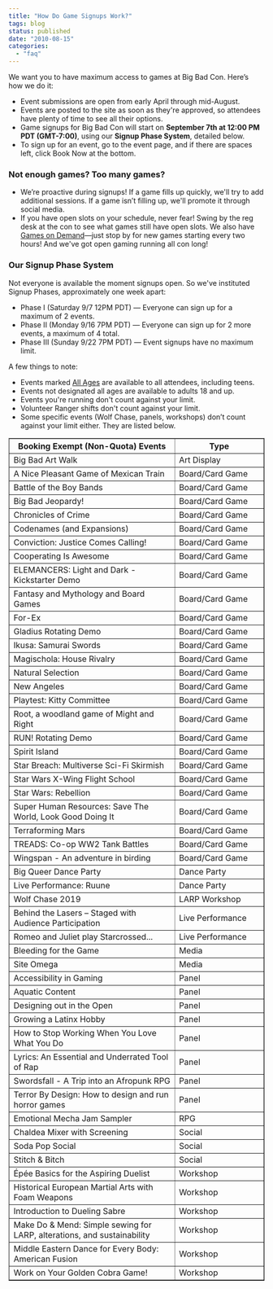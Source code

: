 ```yaml
---
title: "How Do Game Signups Work?"
tags: blog
status: published
date: "2010-08-15"
categories: 
  - "faq"
---
```


We want you to have maximum access to games at Big Bad Con. Here’s how we do it:

- Event submissions are open from early April through mid-August.
- Events are posted to the site as soon as they're approved, so attendees have plenty of time to see all their options.
- Game signups for Big Bad Con will start on **September 7th at 12:00 PM PDT (GMT-7:00)**, using our **Signup Phase System**, detailed below.
- To sign up for an event, go to the event page, and if there are spaces left, click Book Now at the bottom.

### Not enough games? Too many games?

- We’re proactive during signups! If a game fills up quickly, we'll try to add additional sessions. If a game isn’t filling up, we'll promote it through social media.
- If you have open slots on your schedule, never fear! Swing by the reg desk at the con to see what games still have open slots. We also have [Games on Demand](http://www.bigbadcon.com/games-on-demand/ "Games on Demand at Big Bad Con")—just stop by for new games starting every two hours! And we've got open gaming running all con long!

### Our Signup Phase System

Not everyone is available the moment signups open. So we've instituted Signup Phases, approximately one week apart:

- Phase I (Saturday 9/7 12PM PDT) — Everyone can sign up for a maximum of 2 events.
- Phase II (Monday 9/16 7PM PDT) — Everyone can sign up for 2 more events, a maximum of 4 total.
- Phase III (Sunday 9/22 7PM PDT) — Event signups have no maximum limit.

A few things to note:

- Events marked [All Ages](https://www.bigbadcon.com/events/categories/all-ages/) are available to all attendees, including teens.
- Events not designated all ages are available to adults 18 and up.
- Events you're running don't count against your limit.
- Volunteer Ranger shifts don't count against your limit.
- Some specific events (Wolf Chase, panels, workshops) don’t count against your limit either. They are listed below.

<!--td {border: 1px solid #ccc;}br {mso-data-placement:same-cell;}-->

<table dir="ltr" border="1" cellspacing="0" cellpadding="0"><colgroup><col width="65%"> <col width="35%"></colgroup><tbody><tr><th data-sheets-value="{&quot;1&quot;:2,&quot;2&quot;:&quot;Booking Exempt (Non-Quota) Events&quot;}">Booking Exempt (Non-Quota) Events</th><th data-sheets-value="{&quot;1&quot;:2,&quot;2&quot;:&quot;Type&quot;}">Type</th></tr><tr><td data-sheets-value="{&quot;1&quot;:2,&quot;2&quot;:&quot;Big Bad Art Walk&quot;}">Big Bad Art Walk</td><td data-sheets-value="{&quot;1&quot;:2,&quot;2&quot;:&quot;Art Display&quot;}">Art Display</td></tr><tr><td data-sheets-value="{&quot;1&quot;:2,&quot;2&quot;:&quot;A Nice Pleasant Game of Mexican Train&quot;}">A Nice Pleasant Game of Mexican Train</td><td data-sheets-value="{&quot;1&quot;:2,&quot;2&quot;:&quot;Board/Card Game&quot;}">Board/Card Game</td></tr><tr><td data-sheets-value="{&quot;1&quot;:2,&quot;2&quot;:&quot;Battle of the Boy Bands&quot;}">Battle of the Boy Bands</td><td data-sheets-value="{&quot;1&quot;:2,&quot;2&quot;:&quot;Board/Card Game&quot;}">Board/Card Game</td></tr><tr><td data-sheets-value="{&quot;1&quot;:2,&quot;2&quot;:&quot;Big Bad Jeopardy!&quot;}">Big Bad Jeopardy!</td><td data-sheets-value="{&quot;1&quot;:2,&quot;2&quot;:&quot;Board/Card Game&quot;}">Board/Card Game</td></tr><tr><td data-sheets-value="{&quot;1&quot;:2,&quot;2&quot;:&quot;Chronicles of Crime&quot;}">Chronicles of Crime</td><td data-sheets-value="{&quot;1&quot;:2,&quot;2&quot;:&quot;Board/Card Game&quot;}">Board/Card Game</td></tr><tr><td data-sheets-value="{&quot;1&quot;:2,&quot;2&quot;:&quot;Codenames (and Expansions)&quot;}">Codenames (and Expansions)</td><td data-sheets-value="{&quot;1&quot;:2,&quot;2&quot;:&quot;Board/Card Game&quot;}">Board/Card Game</td></tr><tr><td data-sheets-value="{&quot;1&quot;:2,&quot;2&quot;:&quot;Conviction: Justice Comes Calling!&quot;}">Conviction: Justice Comes Calling!</td><td data-sheets-value="{&quot;1&quot;:2,&quot;2&quot;:&quot;Board/Card Game&quot;}">Board/Card Game</td></tr><tr><td data-sheets-value="{&quot;1&quot;:2,&quot;2&quot;:&quot;Cooperating Is Awesome&quot;}">Cooperating Is Awesome</td><td data-sheets-value="{&quot;1&quot;:2,&quot;2&quot;:&quot;Board/Card Game&quot;}">Board/Card Game</td></tr><tr><td data-sheets-value="{&quot;1&quot;:2,&quot;2&quot;:&quot;ELEMANCERS: Light and Dark - Kickstarter Demo&quot;}">ELEMANCERS: Light and Dark - Kickstarter Demo</td><td data-sheets-value="{&quot;1&quot;:2,&quot;2&quot;:&quot;Board/Card Game&quot;}">Board/Card Game</td></tr><tr><td data-sheets-value="{&quot;1&quot;:2,&quot;2&quot;:&quot;Fantasy and Mythology and Board Games&quot;}">Fantasy and Mythology and Board Games</td><td data-sheets-value="{&quot;1&quot;:2,&quot;2&quot;:&quot;Board/Card Game&quot;}">Board/Card Game</td></tr><tr><td data-sheets-value="{&quot;1&quot;:2,&quot;2&quot;:&quot;For-Ex&quot;}">For-Ex</td><td data-sheets-value="{&quot;1&quot;:2,&quot;2&quot;:&quot;Board/Card Game&quot;}">Board/Card Game</td></tr><tr><td data-sheets-value="{&quot;1&quot;:2,&quot;2&quot;:&quot;Gladius Rotating Demo&quot;}">Gladius Rotating Demo</td><td data-sheets-value="{&quot;1&quot;:2,&quot;2&quot;:&quot;Board/Card Game&quot;}">Board/Card Game</td></tr><tr><td data-sheets-value="{&quot;1&quot;:2,&quot;2&quot;:&quot;Ikusa: Samurai Swords&quot;}">Ikusa: Samurai Swords</td><td data-sheets-value="{&quot;1&quot;:2,&quot;2&quot;:&quot;Board/Card Game&quot;}">Board/Card Game</td></tr><tr><td data-sheets-value="{&quot;1&quot;:2,&quot;2&quot;:&quot;Magischola: House Rivalry&quot;}">Magischola: House Rivalry</td><td data-sheets-value="{&quot;1&quot;:2,&quot;2&quot;:&quot;Board/Card Game&quot;}">Board/Card Game</td></tr><tr><td data-sheets-value="{&quot;1&quot;:2,&quot;2&quot;:&quot;Natural Selection&quot;}">Natural Selection</td><td data-sheets-value="{&quot;1&quot;:2,&quot;2&quot;:&quot;Board/Card Game&quot;}">Board/Card Game</td></tr><tr><td data-sheets-value="{&quot;1&quot;:2,&quot;2&quot;:&quot;New Angeles&quot;}">New Angeles</td><td data-sheets-value="{&quot;1&quot;:2,&quot;2&quot;:&quot;Board/Card Game&quot;}">Board/Card Game</td></tr><tr><td data-sheets-value="{&quot;1&quot;:2,&quot;2&quot;:&quot;Playtest: Kitty Committee&quot;}">Playtest: Kitty Committee</td><td data-sheets-value="{&quot;1&quot;:2,&quot;2&quot;:&quot;Board/Card Game&quot;}">Board/Card Game</td></tr><tr><td data-sheets-value="{&quot;1&quot;:2,&quot;2&quot;:&quot;Root, a woodland game of Might and Right&quot;}">Root, a woodland game of Might and Right</td><td data-sheets-value="{&quot;1&quot;:2,&quot;2&quot;:&quot;Board/Card Game&quot;}">Board/Card Game</td></tr><tr><td data-sheets-value="{&quot;1&quot;:2,&quot;2&quot;:&quot;RUN! Rotating Demo&quot;}">RUN! Rotating Demo</td><td data-sheets-value="{&quot;1&quot;:2,&quot;2&quot;:&quot;Board/Card Game&quot;}">Board/Card Game</td></tr><tr><td data-sheets-value="{&quot;1&quot;:2,&quot;2&quot;:&quot;Spirit Island&quot;}">Spirit Island</td><td data-sheets-value="{&quot;1&quot;:2,&quot;2&quot;:&quot;Board/Card Game&quot;}">Board/Card Game</td></tr><tr><td data-sheets-value="{&quot;1&quot;:2,&quot;2&quot;:&quot;Star Breach: Multiverse Sci-Fi Skirmish&quot;}">Star Breach: Multiverse Sci-Fi Skirmish</td><td data-sheets-value="{&quot;1&quot;:2,&quot;2&quot;:&quot;Board/Card Game&quot;}">Board/Card Game</td></tr><tr><td data-sheets-value="{&quot;1&quot;:2,&quot;2&quot;:&quot;Star Wars X-Wing Flight School&quot;}">Star Wars X-Wing Flight School</td><td data-sheets-value="{&quot;1&quot;:2,&quot;2&quot;:&quot;Board/Card Game&quot;}">Board/Card Game</td></tr><tr><td data-sheets-value="{&quot;1&quot;:2,&quot;2&quot;:&quot;Star Wars: Rebellion&quot;}">Star Wars: Rebellion</td><td data-sheets-value="{&quot;1&quot;:2,&quot;2&quot;:&quot;Board/Card Game&quot;}">Board/Card Game</td></tr><tr><td data-sheets-value="{&quot;1&quot;:2,&quot;2&quot;:&quot;Super Human Resources: Save The World, Look Good Doing It&quot;}">Super Human Resources: Save The World, Look Good Doing It</td><td data-sheets-value="{&quot;1&quot;:2,&quot;2&quot;:&quot;Board/Card Game&quot;}">Board/Card Game</td></tr><tr><td data-sheets-value="{&quot;1&quot;:2,&quot;2&quot;:&quot;Terraforming Mars&quot;}">Terraforming Mars</td><td data-sheets-value="{&quot;1&quot;:2,&quot;2&quot;:&quot;Board/Card Game&quot;}">Board/Card Game</td></tr><tr><td data-sheets-value="{&quot;1&quot;:2,&quot;2&quot;:&quot;TREADS: Co-op WW2 Tank Battles&quot;}">TREADS: Co-op WW2 Tank Battles</td><td data-sheets-value="{&quot;1&quot;:2,&quot;2&quot;:&quot;Board/Card Game&quot;}">Board/Card Game</td></tr><tr><td data-sheets-value="{&quot;1&quot;:2,&quot;2&quot;:&quot;Wingspan - An adventure in birding&quot;}">Wingspan - An adventure in birding</td><td data-sheets-value="{&quot;1&quot;:2,&quot;2&quot;:&quot;Board/Card Game&quot;}">Board/Card Game</td></tr><tr><td data-sheets-value="{&quot;1&quot;:2,&quot;2&quot;:&quot;Big Queer Dance Party&quot;}">Big Queer Dance Party</td><td data-sheets-value="{&quot;1&quot;:2,&quot;2&quot;:&quot;Dance Party&quot;}">Dance Party</td></tr><tr><td data-sheets-value="{&quot;1&quot;:2,&quot;2&quot;:&quot;Live Performance: Ruune&quot;}">Live Performance: Ruune</td><td data-sheets-value="{&quot;1&quot;:2,&quot;2&quot;:&quot;Dance Party&quot;}">Dance Party</td></tr><tr><td data-sheets-value="{&quot;1&quot;:2,&quot;2&quot;:&quot;Wolf Chase 2019&quot;}">Wolf Chase 2019</td><td data-sheets-value="{&quot;1&quot;:2,&quot;2&quot;:&quot;LARP Workshop&quot;}">LARP Workshop</td></tr><tr><td data-sheets-value="{&quot;1&quot;:2,&quot;2&quot;:&quot;Behind the Lasers – Staged with Audience Participation&quot;}">Behind the Lasers – Staged with Audience Participation</td><td data-sheets-value="{&quot;1&quot;:2,&quot;2&quot;:&quot;Live Performance&quot;}">Live Performance</td></tr><tr><td data-sheets-value="{&quot;1&quot;:2,&quot;2&quot;:&quot;Romeo and Juliet play Starcrossed...&quot;}">Romeo and Juliet play Starcrossed...</td><td data-sheets-value="{&quot;1&quot;:2,&quot;2&quot;:&quot;Live Performance&quot;}">Live Performance</td></tr><tr><td data-sheets-value="{&quot;1&quot;:2,&quot;2&quot;:&quot;Bleeding for the Game&quot;}">Bleeding for the Game</td><td data-sheets-value="{&quot;1&quot;:2,&quot;2&quot;:&quot;Media&quot;}">Media</td></tr><tr><td data-sheets-value="{&quot;1&quot;:2,&quot;2&quot;:&quot;Site Omega&quot;}">Site Omega</td><td data-sheets-value="{&quot;1&quot;:2,&quot;2&quot;:&quot;Media&quot;}">Media</td></tr><tr><td data-sheets-value="{&quot;1&quot;:2,&quot;2&quot;:&quot;Accessibility in Gaming&quot;}">Accessibility in Gaming</td><td data-sheets-value="{&quot;1&quot;:2,&quot;2&quot;:&quot;Panel&quot;}">Panel</td></tr><tr><td data-sheets-value="{&quot;1&quot;:2,&quot;2&quot;:&quot;Aquatic Content&quot;}">Aquatic Content</td><td data-sheets-value="{&quot;1&quot;:2,&quot;2&quot;:&quot;Panel&quot;}">Panel</td></tr><tr><td data-sheets-value="{&quot;1&quot;:2,&quot;2&quot;:&quot;Designing out in the Open&quot;}">Designing out in the Open</td><td data-sheets-value="{&quot;1&quot;:2,&quot;2&quot;:&quot;Panel&quot;}">Panel</td></tr><tr><td data-sheets-value="{&quot;1&quot;:2,&quot;2&quot;:&quot;Growing a Latinx Hobby&quot;}">Growing a Latinx Hobby</td><td data-sheets-value="{&quot;1&quot;:2,&quot;2&quot;:&quot;Panel&quot;}">Panel</td></tr><tr><td data-sheets-value="{&quot;1&quot;:2,&quot;2&quot;:&quot;How to Stop Working When You Love What You Do&quot;}">How to Stop Working When You Love What You Do</td><td data-sheets-value="{&quot;1&quot;:2,&quot;2&quot;:&quot;Panel&quot;}">Panel</td></tr><tr><td data-sheets-value="{&quot;1&quot;:2,&quot;2&quot;:&quot;Lyrics: An Essential and Underrated Tool of Rap&quot;}">Lyrics: An Essential and Underrated Tool of Rap</td><td data-sheets-value="{&quot;1&quot;:2,&quot;2&quot;:&quot;Panel&quot;}">Panel</td></tr><tr><td data-sheets-value="{&quot;1&quot;:2,&quot;2&quot;:&quot;Swordsfall - A Trip into an Afropunk RPG&quot;}">Swordsfall - A Trip into an Afropunk RPG</td><td data-sheets-value="{&quot;1&quot;:2,&quot;2&quot;:&quot;Panel&quot;}">Panel</td></tr><tr><td data-sheets-value="{&quot;1&quot;:2,&quot;2&quot;:&quot;Terror By Design: How to design and run horror games&quot;}">Terror By Design: How to design and run horror games</td><td data-sheets-value="{&quot;1&quot;:2,&quot;2&quot;:&quot;Panel&quot;}">Panel</td></tr><tr><td data-sheets-value="{&quot;1&quot;:2,&quot;2&quot;:&quot;Emotional Mecha Jam Sampler&quot;}">Emotional Mecha Jam Sampler</td><td data-sheets-value="{&quot;1&quot;:2,&quot;2&quot;:&quot;RPG&quot;}">RPG</td></tr><tr><td data-sheets-value="{&quot;1&quot;:2,&quot;2&quot;:&quot;Soda Pop Social&quot;}">Chaldea Mixer with Screening</td><td data-sheets-value="{&quot;1&quot;:2,&quot;2&quot;:&quot;Social&quot;}">Social</td></tr><tr><td data-sheets-value="{&quot;1&quot;:2,&quot;2&quot;:&quot;Soda Pop Social&quot;}">Soda Pop Social</td><td data-sheets-value="{&quot;1&quot;:2,&quot;2&quot;:&quot;Social&quot;}">Social</td></tr><tr><td data-sheets-value="{&quot;1&quot;:2,&quot;2&quot;:&quot;Stitch &amp; Bitch&quot;}">Stitch &amp; Bitch</td><td data-sheets-value="{&quot;1&quot;:2,&quot;2&quot;:&quot;Social&quot;}">Social</td></tr><tr><td data-sheets-value="{&quot;1&quot;:2,&quot;2&quot;:&quot;Épée Basics for the Aspiring Duelist&quot;}">Épée Basics for the Aspiring Duelist</td><td data-sheets-value="{&quot;1&quot;:2,&quot;2&quot;:&quot;Workshop&quot;}">Workshop</td></tr><tr><td data-sheets-value="{&quot;1&quot;:2,&quot;2&quot;:&quot;Historical European Martial Arts with Foam Weapons&quot;}">Historical European Martial Arts with Foam Weapons</td><td data-sheets-value="{&quot;1&quot;:2,&quot;2&quot;:&quot;Workshop&quot;}">Workshop</td></tr><tr><td data-sheets-value="{&quot;1&quot;:2,&quot;2&quot;:&quot;Introduction to Dueling Sabre&quot;}">Introduction to Dueling Sabre</td><td data-sheets-value="{&quot;1&quot;:2,&quot;2&quot;:&quot;Workshop&quot;}">Workshop</td></tr><tr><td data-sheets-value="{&quot;1&quot;:2,&quot;2&quot;:&quot;Work on Your Golden Cobra Game!&quot;}">Make Do &amp; Mend: Simple sewing for LARP, alterations, and sustainability</td><td data-sheets-value="{&quot;1&quot;:2,&quot;2&quot;:&quot;Workshop&quot;}">Workshop</td></tr><tr><td data-sheets-value="{&quot;1&quot;:2,&quot;2&quot;:&quot;Work on Your Golden Cobra Game!&quot;}">Middle Eastern Dance for Every Body: American Fusion</td><td data-sheets-value="{&quot;1&quot;:2,&quot;2&quot;:&quot;Workshop&quot;}">Workshop</td></tr><tr><td data-sheets-value="{&quot;1&quot;:2,&quot;2&quot;:&quot;Work on Your Golden Cobra Game!&quot;}">Work on Your Golden Cobra Game!</td><td data-sheets-value="{&quot;1&quot;:2,&quot;2&quot;:&quot;Workshop&quot;}">Workshop</td></tr></tbody></table>
